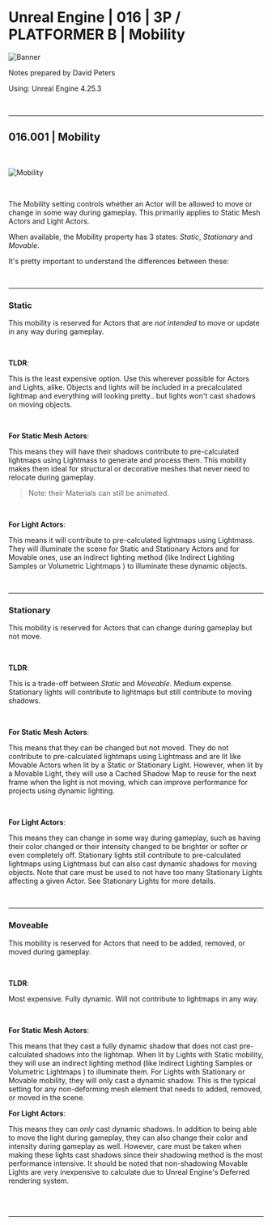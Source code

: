 # Unreal Engine | 016 | 3P / PLATFORMER B | Mobility

![Banner](https://user-images.githubusercontent.com/36719180/93958681-1a422980-fdab-11ea-8c2b-e665e08294da.png)


Notes prepared by David Peters

Using: Unreal Engine 4.25.3 

<br>

---

## 016.001 | Mobility

<br>

![Mobility](https://user-images.githubusercontent.com/36719180/94083772-19b39c80-fe58-11ea-9432-ac00b579f386.png)

<br>

The Mobility setting controls whether an Actor will be allowed to move or change in some way during gameplay. This primarily applies to Static Mesh Actors and Light Actors.

When available, the Mobility property has 3 states: *Static*, *Stationary* and *Movable*.

It's pretty important to understand the differences between these:

<br>

---

### Static

	
This mobility is reserved for Actors that are *not intended* to move or update in any way during gameplay.

<br>

**TLDR**:

This is the least expensive option. Use this wherever possible for Actors and Lights, alike. Objects and lights will be included in a precalculated lightmap and everything will looking pretty.. but lights won't cast shadows on moving objects.

<br>

**For Static Mesh Actors**:

This means they will have their shadows contribute to pre-calculated lightmaps using Lightmass to generate and process them. This mobility makes them ideal for structural or decorative meshes that never need to relocate during gameplay.

> Note: their Materials can still be animated.

<br>

**For Light Actors**:

This means it will contribute to pre-calculated lightmaps using Lightmass. They will illuminate the scene for Static and Stationary Actors and for Movable ones, use an indirect lighting method (like Indirect Lighting Samples or Volumetric Lightmaps ) to illuminate these dynamic objects.

<br>

---

### Stationary


This mobility is reserved for Actors that can change during gameplay but not move.

<br>

**TLDR**:

This is a trade-off between *Static* and *Moveable*. Medium expense. Stationary lights will contribute to lightmaps but still contribute to moving shadows.

<br>

**For Static Mesh Actors**: 

This means that they can be changed but not moved. They do not contribute to pre-calculated lightmaps using Lightmass and are lit like Movable Actors when lit by a Static or Stationary Light. However, when lit by a Movable Light, they will use a Cached Shadow Map to reuse for the next frame when the light is not moving, which can improve performance for projects using dynamic lighting.

<br>

**For Light Actors**:

This means they can change in some way during gameplay, such as having their color changed or their intensity changed to be brighter or softer or even completely off. Stationary lights still contribute to pre-calculated lightmaps using Lightmass but can also cast dynamic shadows for moving objects. Note that care must be used to not have too many Stationary Lights affecting a given Actor. See Stationary Lights for more details.

<br>

---

### Moveable

This mobility is reserved for Actors that need to be added, removed, or moved during gameplay.

<br>

**TLDR**:

Most expensive. Fully dynamic. Will not contribute to lightmaps in any way.

<br>

**For Static Mesh Actors**:

This means that they cast a fully dynamic shadow that does not cast pre-calculated shadows into the lightmap. When lit by Lights with Static mobility, they will use an indirect lighting method (like Indirect Lighting Samples or Volumetric Lightmaps ) to illuminate them. For Lights with Stationary or Movable mobility, they will only cast a dynamic shadow. This is the typical setting for any non-deforming mesh element that needs to added, removed, or moved in the scene. 

**For Light Actors**:

This means they can *only* cast dynamic shadows. In addition to being able to move the light during gameplay, they can also change their color and intensity during gameplay as well. However, care must be taken when making these lights cast shadows since their shadowing method is the most performance intensive. It should be noted that non-shadowing Movable Lights are very inexpensive to calculate due to Unreal Engine's Deferred rendering system.

<br><br>

---

